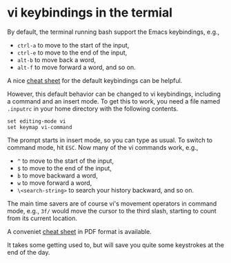 # vi keybindings in the termial

By default, the terminal running bash support the Emacs keybindings, e.g.,
  * `ctrl-a` to move to the start of the input,
  * `ctrl-e` to move to the end of the input,
  * `alt-b` to move back a word,
  * `alt-f` to move forward a word, and so on.

A nice [cheat sheet](https://github.com/fliptheweb/bash-shortcuts-cheat-sheet) for the default keybindings can be helpful.

However, this default behavior can be changed to vi keybindings, including
a command and an insert mode.  To get this to work, you need a file
named `.inputrc` in your home directory with the following contents.
```
set editing-mode vi
set keymap vi-command
```

The prompt starts in insert mode, so you can type as usual.  To switch to
command mode, hit `ESC`. Now many of the vi commands work, e.g.,
  * `^` to move to the start of the input,
  * `$` to move to the end of the input,
  * `b` to move backward a word,
  * `w` to move forward a word,
  * `\<search-string>` to search your history backward, and so on.

The main time savers are of course vi's movement operators in
command mode, e.g., `3f/` would move the cursor to the third slash,
starting to count from its current location.

A conveniet [cheat sheet](http://www.catonmat.net/download/bash-vi-editing-mode-cheat-sheet.pdf) in PDF format is available.

It takes some getting used to, but will save you quite some keystrokes
at the end of the day.

